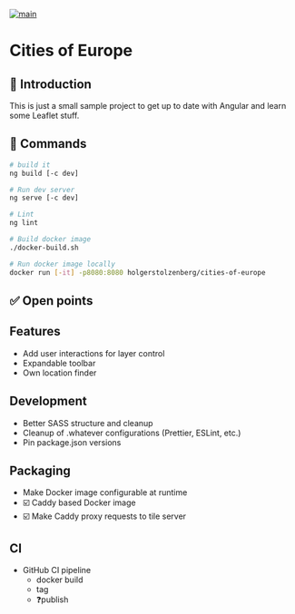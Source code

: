 [![main](https://github.com/holgerstolzenberg/cities-of-europe/actions/workflows/build.yml/badge.svg)](https://github.com/holgerstolzenberg/cities-of-europe/actions/workflows/build.yml)

# Cities of Europe

## 🚀 Introduction

This is just a small sample project to get up to date with Angular and learn some Leaflet stuff.

## 🫡 Commands

```bash
# build it
ng build [-c dev]

# Run dev server
ng serve [-c dev]

# Lint
ng lint

# Build docker image
./docker-build.sh

# Run docker image locally
docker run [-it] -p8080:8080 holgerstolzenberg/cities-of-europe
```

## ✅ Open points

## Features

- Add user interactions for layer control
- Expandable toolbar
- Own location finder

## Development

- Better SASS structure and cleanup
- Cleanup of .whatever configurations (Prettier, ESLint, etc.)
- Pin package.json versions

## Packaging

- Make Docker image configurable at runtime
- ☑️ Caddy based Docker image
- ☑️ Make Caddy proxy requests to tile server

## CI

- GitHub CI pipeline
  - docker build
  - tag
  - ❓publish
